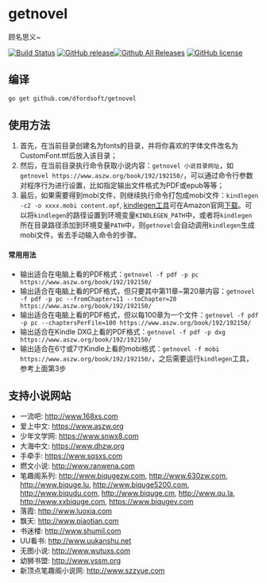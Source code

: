 # getnovel

顾名思义~

[![Build Status](https://secure.travis-ci.org/dfordsoft/getnovel.png)](https://travis-ci.org/dfordsoft/getnovel) [![GitHub release](https://img.shields.io/github/release/dfordsoft/getnovel.svg?maxAge=2592000)](https://github.com/dfordsoft/getnovel/releases)[![Github All Releases](https://img.shields.io/github/downloads/dfordsoft/getnovel/total.svg)]() [![GitHub license](https://img.shields.io/badge/license-MIT-blue.svg)](https://raw.githubusercontent.com/dfordsoft/getnovel/master/LICENSE)

## 编译

```bash
go get github.com/dfordsoft/getnovel
```

## 使用方法

1. 首先，在当前目录创建名为fonts的目录，并将你喜欢的字体文件改名为CustomFont.ttf后放入该目录；
2. 然后，在当前目录执行命令获取小说内容：`getnovel 小说目录网址`，如`getnovel https://www.aszw.org/book/192/192150/`，可以通过命令行参数对程序行为进行设置，比如指定输出文件格式为PDF或epub等等；
3. 最后，如果需要得到mobi文件，则继续执行命令打包成mobi文件：`kindlegen -c2 -o xxxx.mobi content.opf`, [kindlegen工具](https://www.amazon.com/gp/feature.html?docId=1000765211)可在Amazon官网[下载](https://www.amazon.com/gp/feature.html?docId=1000765211)。可以将`kindlegen`的路径设置到环境变量`KINDLEGEN_PATH`中，或者将`kindlegen`所在目录路径添加到环境变量`PATH`中，则`getnovel`会自动调用`kindlegen`生成mobi文件，省去手动输入命令的步骤。

#### 常用用法

* 输出适合在电脑上看的PDF格式：`getnovel -f pdf -p pc https://www.aszw.org/book/192/192150/`
* 输出适合在电脑上看的PDF格式，但只要其中第11章~第20章内容：`getnovel -f pdf -p pc --fromChapter=11 --toChapter=20 https://www.aszw.org/book/192/192150/`
* 输出适合在电脑上看的PDF格式，但以每100章为一个文件：`getnovel -f pdf -p pc --chaptersPerFile=100 https://www.aszw.org/book/192/192150/`
* 输出适合在Kindle DXG上看的PDF格式：`getnovel -f pdf -p dxg https://www.aszw.org/book/192/192150/`
* 输出适合在6寸或7寸Kindle上看的mobi格式：`getnovel -f mobi https://www.aszw.org/book/192/192150/`，之后需要运行`kindlegen`工具，参考上面第3步

## 支持小说网站

* 一流吧: http://www.168xs.com
* 爱上中文: https://www.aszw.org
* 少年文学网: https://www.snwx8.com
* 大海中文: https://www.dhzw.org
* 手牵手: https://www.sqsxs.com
* 燃文小说: http://www.ranwena.com
* 笔趣阁系列: http://www.biqugezw.com, http://www.630zw.com, http://www.biquge.lu, http://www.biquge5200.com, http://www.biqudu.com, http://www.biquge.cm, http://www.qu.la, http://www.xxbiquge.com, https://www.biqugev.com
* 落霞: http://www.luoxia.com
* 飘天: http://www.piaotian.com
* 书迷楼: http://www.shumil.com
* UU看书: http://www.uukanshu.net
* 无图小说: http://www.wutuxs.com
* 幼狮书盟: http://www.yssm.org
* 新顶点笔趣阁小说网: http://www.szzyue.com
